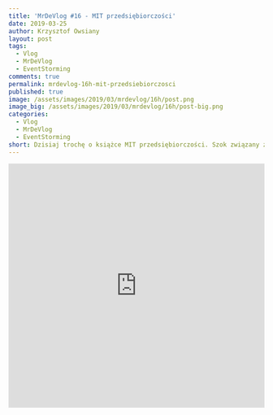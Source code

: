 ```yaml
---
title: 'MrDeVlog #16 - MIT przedsiębiorczości'
date: 2019-03-25
author: Krzysztof Owsiany
layout: post
tags:
  - Vlog
  - MrDeVlog
  - EventStorming
comments: true
permalink: mrdevlog-16h-mit-przedsiebiorczosci
published: true
image: /assets/images/2019/03/mrdevlog/16h/post.png
image_big: /assets/images/2019/03/mrdevlog/16h/post-big.png
categories:
  - Vlog
  - MrDeVlog
  - EventStorming
short: Dzisiaj trochę o książce MIT przedsiębiorczości. Szok związany z wiedzą zawartą w audiobooku. Jak ja to widzę i odnoszę do swojego wykształcenia w sferze ekonomii.
---
```



<div width="640" height="480" style="margin-left:auto; margin-right:auto;">
<embed width="100%" height="480" src="https://www.youtube.com/embed/I88DyjyA99U"/>
</div>